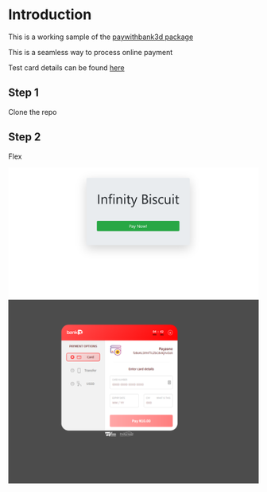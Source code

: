 # Introduction

This is a working sample of the <a href="https://github.com/parkwayprojects/laravel-paywithbank3d">paywithbank3d package</a>

<p>This is a seamless way to process online payment</p>

<p>Test card details can be found <a href="https://bank3d.readme.io/docs/test-card">here</a></p>

## Step 1
Clone the repo

## Step 2
Flex

![Send Page](https://github.com/Vheekey/paywithbank3dsample/blob/master/public/img/Screenshot_2020-09-25%20PaywithBank%20Sample.png)
![Payment Page](https://github.com/Vheekey/paywithbank3dsample/blob/master/public/img/Screenshot(6).png)
